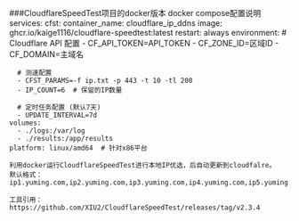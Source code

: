 ###CloudflareSpeedTest项目的docker版本
docker compose配置说明
services:
  cfst:
    container_name: cloudflare_ip_ddns
    image: ghcr.io/kaige1116/cloudflare-speedtest:latest
    restart: always
    environment:
      # Cloudflare API 配置
      - CF_API_TOKEN=API_TOKEN
      - CF_ZONE_ID=区域ID
      - CF_DOMAIN=主域名
      
      # 测速配置
      - CFST_PARAMS=-f ip.txt -p 443 -t 10 -tl 200
      - IP_COUNT=6  # 保留的IP数量
      
      # 定时任务配置 (默认7天)
      - UPDATE_INTERVAL=7d
    volumes:
      - ./logs:/var/log
      - ./results:/app/results
    platform: linux/amd64  # 针对x86平台
	
	利用docker运行CloudflareSpeedTest进行本地IP优选，后自动更新到cloudfalre。
	默认格式：ip1.yuming.com,ip2.yuming.com,ip3.yuming.com,ip4.yuming.com,ip5.yuming.com,ip6.yuming.com,
	
	工具引用：https://github.com/XIU2/CloudflareSpeedTest/releases/tag/v2.3.4